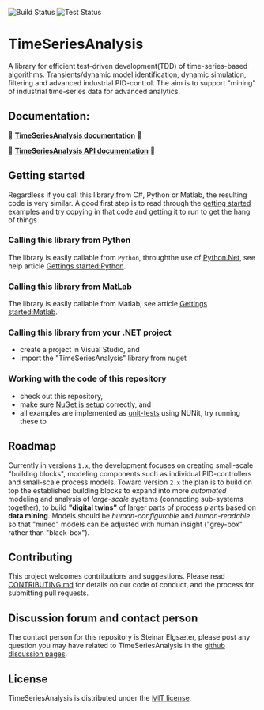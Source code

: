 
![Build Status](https://github.com/equinor/TimeSeriesAnalysis/actions/workflows/build.yml/badge.svg?branch=master)
![Test Status](https://github.com/equinor/TimeSeriesAnalysis/actions/workflows/tests.yml/badge.svg?branch=master)


# TimeSeriesAnalysis
A library for efficient test-driven development(TDD) of time-series-based algorithms. Transients/dynamic model identification, dynamic simulation, filtering and advanced industrial PID-control. The aim is to support "mining" of industrial time-series data for advanced analytics. 


## Documentation:

:red_circle: **<a href="https://equinor.github.io/TimeSeriesAnalysis">TimeSeriesAnalysis documentation</a>** :red_circle:

:red_circle: **<a href="https://equinor.github.io/TimeSeriesAnalysis/api/TimeSeriesAnalysis.html">TimeSeriesAnalysis API documentation</a>** :red_circle:

## Getting started

Regardless if you call this library from C#, Python or Matlab, the resulting code is very similar. 
A good first step is to read through the [getting started](https://equinor.github.io/TimeSeriesAnalysis/articles/examples.html) examples 
and try copying in that code and getting it to run to get the hang of things

### Calling this library from Python

The library is easily callable from ``Python``, throughthe use of [Python.Net](http://pythonnet.github.io/),
see help article [Gettings started:Python](https://equinor.github.io/TimeSeriesAnalysis/articles/python.html).

### Calling this library from MatLab

The library is easily callable from Matlab, see article [Gettings started:Matlab](https://equinor.github.io/TimeSeriesAnalysis/articles/matlab.html).

### Calling this library from your .NET project

- create a project in Visual Studio, and 
- import the "TimeSeriesAnalysis" library from nuget

### Working with the code of this repository

- check out this repository,
- make sure [NuGet is setup](https://equinor.github.io/TimeSeriesAnalysis/articles/nuget_setup.html) correctly, and
- all examples are implemented as [unit-tests](/articles/unit_tests.html) using NUNit, try running these to 

## Roadmap

Currently in versions ``1.x``, the development focuses on creating small-scale "building blocks", 
modeling components such as individual PID-controllers and small-scale process models.
 Toward version ``2.x`` the plan is to build on top the established building blocks to expand 
 into more *automated* modeling and analysis of *large-scale* systems (connecting sub-systems together), 
 to build **"digital twins"** of larger parts of process plants based on **data mining**. 
Models should be *human-configurable* and *human-readable* so that "mined" models can be adjusted with human insight ("grey-box" rather than "black-box").

## Contributing
This project welcomes contributions and suggestions. 
Please read [CONTRIBUTING.md](contributing.md) for details on our code of conduct, and the process for submitting pull requests. 

## Discussion forum and contact person
The contact person for this repository is Steinar Elgsæter, please post any question you may have related to TimeSeriesAnalysis 
in the [github discussion pages](https://github.com/equinor/TimeSeriesAnalysis/discussions).

## License
TimeSeriesAnalysis is distributed under the [MIT license](LICENSE).

